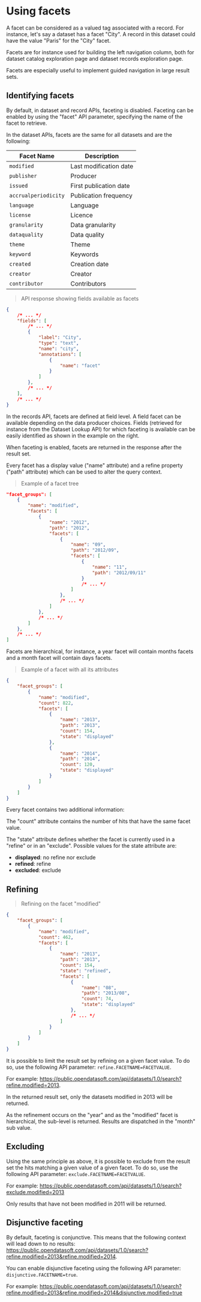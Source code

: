 # Using facets

A facet can be considered as a valued tag associated with a record. For instance, let's say a dataset has a facet
"City". A record in this dataset could have the value "Paris" for the "City" facet.

Facets are for instance used for building the left navigation column, both for dataset catalog exploration page and
dataset records exploration page.

Facets are especially useful to implement guided navigation in large result sets.

## Identifying facets

By default, in dataset and record APIs, faceting is disabled. Faceting can be enabled by using the "facet" API
parameter, specifying the name of the facet to retrieve.

In the dataset APIs, facets are the same for all datasets and are the following:

Facet Name           | Description
-------------------- | -----------
`modified`           | Last modification date
`publisher`          | Producer
`issued`             | First publication date
`accrualperiodicity` | Publication frequency
`language`           | Language
`license`            | Licence
`granularity`        | Data granularity
`dataquality`        | Data quality
`theme`              | Theme
`keyword`            | Keywords
`created`            | Creation date
`creator`            | Creator
`contributor`        | Contributors

> API response showing fields available as facets

```json
{
    /* ... */
    "fields": [
        /* ... */
        {
            "label": "City",
            "type": "text",
            "name": "city",
            "annotations": [
                {
                    "name": "facet"
                }
            ]
        },
        /* ... */
    ],
    /* ... */
}
```

In the records API, facets are defined at field level. A field facet can be available depending on the data producer
choices. Fields (retrieved for instance from the Dataset Lookup API) for which faceting is available can be easily
identified as shown in the example on the right.

When faceting is enabled, facets are returned in the response after the result set.

Every facet has a display value ("name" attribute) and a refine property ("path" attribute) which can be used to alter
the query context.

> Example of a facet tree

```json
"facet_groups": [
    {
        "name": "modified",
        "facets": [
            {
                "name": "2012",
                "path": "2012",
                "facets": [
                    {
                        "name": "09",
                        "path": "2012/09",
                        "facets": [
                            {
                                "name": "11",
                                "path": "2012/09/11"
                            }
                            /* ... */
                        ]
                    },
                    /* ... */
                ]
            },
            /* ... */
        ]
    },
    /* ... */
]
```

Facets are hierarchical, for instance, a year facet will contain months facets and a month facet will contain days
facets.

> Example of a facet with all its attributes

```json
{
    "facet_groups": [
        {
            "name": "modified",
            "count": 822,
            "facets": [
                {
                    "name": "2013",
                    "path": "2013",
                    "count": 154,
                    "state": "displayed"
                },
                {
                    "name": "2014",
                    "path": "2014",
                    "count": 120,
                    "state": "displayed"
                }
            ]
        }
    ]
}
```

Every facet contains two additional information:

The "count" attribute contains the number of hits that have the same facet value.

The "state" attribute defines whether the facet is currently used in a "refine" or in an "exclude". Possible values for
the state attribute are:

* **displayed**: no refine nor exclude
* **refined**: refine
* **excluded**: exclude

## Refining

> Refining on the facet "modified"

```json
{
    "facet_groups": [
        {
            "name": "modified",
            "count": 462,
            "facets": [
                {
                    "name": "2013",
                    "path": "2013",
                    "count": 154,
                    "state": "refined",
                    "facets": [
                        {
                            "name": "08",
                            "path": "2013/08",
                            "count": 74,
                            "state": "displayed"
                        },
                        /* ... */
                    ]
                }
            ]
        }
    ]
}
```

It is possible to limit the result set by refining on a given facet value. To do so, use the following API parameter:
`refine.FACETNAME=FACETVALUE`.

For example: <https://public.opendatasoft.com/api/datasets/1.0/search?refine.modified=2013>.

In the returned result set, only the datasets modified in 2013 will be returned.

As the refinement occurs on the "year" and as the "modified" facet is hierarchical, the sub-level is returned. Results
are dispatched in the "month" sub value.

## Excluding

Using the same principle as above, it is possible to exclude from the result set the hits matching a given value of a
given facet. To do so, use the following API parameter: `exclude.FACETNAME=FACETVALUE`.

For example: <https://public.opendatasoft.com/api/datasets/1.0/search?exclude.modified=2013>

Only results that have not been modified in 2011 will be returned.

## Disjunctive faceting

By default, faceting is conjunctive. This means that the following context will lead down to no results:
<https://public.opendatasoft.com/api/datasets/1.0/search?refine.modified=2013&refine.modified=2014>.

You can enable disjunctive faceting using the following API parameter: `disjunctive.FACETNAME=true`.

For example:
<https://public.opendatasoft.com/api/datasets/1.0/search?refine.modified=2013&refine.modified=2014&disjunctive.modified=true>
